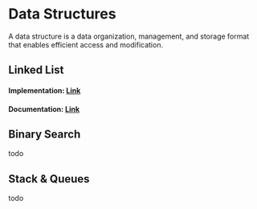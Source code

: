 # Data Structures
A data structure is a data organization, management, and storage format that enables efficient access and modification.


## Linked List
#### Implementation: [Link](src/implementation/LinkedList.js)
#### Documentation: [Link](src/documentation/LinkedList.md)


## Binary Search
todo


## Stack & Queues
todo
